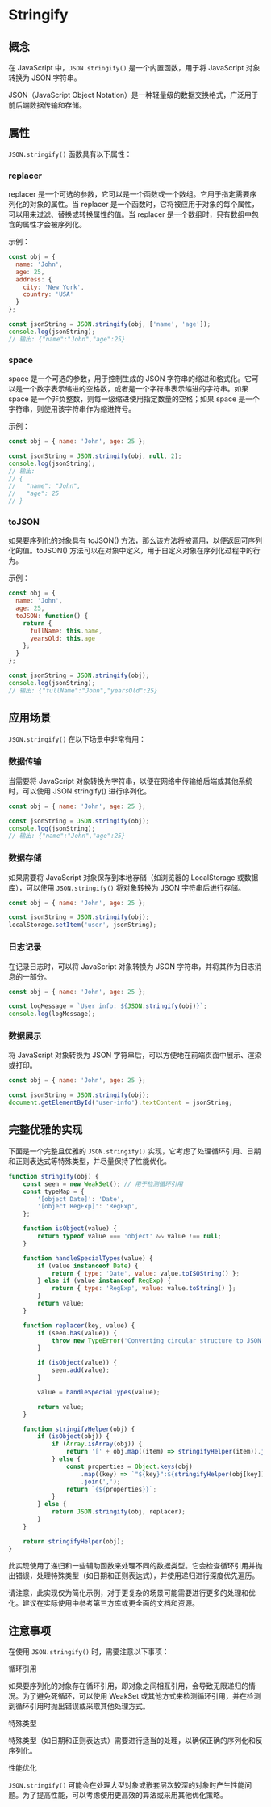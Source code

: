 # Stringify

## 概念

在 JavaScript 中，`JSON.stringify()` 是一个内置函数，用于将 JavaScript 对象转换为 JSON 字符串。

JSON（JavaScript Object Notation）是一种轻量级的数据交换格式，广泛用于前后端数据传输和存储。

## 属性

`JSON.stringify()` 函数具有以下属性：

### replacer

replacer 是一个可选的参数，它可以是一个函数或一个数组。它用于指定需要序列化的对象的属性。当 replacer 是一个函数时，它将被应用于对象的每个属性，可以用来过滤、替换或转换属性的值。当 replacer 是一个数组时，只有数组中包含的属性才会被序列化。

示例：

```javascript
const obj = {
  name: 'John',
  age: 25,
  address: {
    city: 'New York',
    country: 'USA'
  }
};

const jsonString = JSON.stringify(obj, ['name', 'age']);
console.log(jsonString);
// 输出: {"name":"John","age":25}
```

### space

space 是一个可选的参数，用于控制生成的 JSON 字符串的缩进和格式化。它可以是一个数字表示缩进的空格数，或者是一个字符串表示缩进的字符串。如果 space 是一个非负整数，则每一级缩进使用指定数量的空格；如果 space 是一个字符串，则使用该字符串作为缩进符号。

示例：

```javascript
const obj = { name: 'John', age: 25 };

const jsonString = JSON.stringify(obj, null, 2);
console.log(jsonString);
// 输出:
// {
//   "name": "John",
//   "age": 25
// }
```

### toJSON

如果要序列化的对象具有 toJSON() 方法，那么该方法将被调用，以便返回可序列化的值。toJSON() 方法可以在对象中定义，用于自定义对象在序列化过程中的行为。

示例：

```javascript
const obj = {
  name: 'John',
  age: 25,
  toJSON: function() {
    return {
      fullName: this.name,
      yearsOld: this.age
    };
  }
};

const jsonString = JSON.stringify(obj);
console.log(jsonString);
// 输出: {"fullName":"John","yearsOld":25}
```

## 应用场景

`JSON.stringify()` 在以下场景中非常有用：

### 数据传输

当需要将 JavaScript 对象转换为字符串，以便在网络中传输给后端或其他系统时，可以使用 JSON.stringify() 进行序列化。

```javascript
const obj = { name: 'John', age: 25 };

const jsonString = JSON.stringify(obj);
console.log(jsonString);
// 输出: {"name":"John","age":25}
```

### 数据存储

如果需要将 JavaScript 对象保存到本地存储（如浏览器的 LocalStorage 或数据库），可以使用 `JSON.stringify()` 将对象转换为 JSON 字符串后进行存储。

```javascript
const obj = { name: 'John', age: 25 };

const jsonString = JSON.stringify(obj);
localStorage.setItem('user', jsonString);
```

### 日志记录

在记录日志时，可以将 JavaScript 对象转换为 JSON 字符串，并将其作为日志消息的一部分。

```javascript
const obj = { name: 'John', age: 25 };

const logMessage = `User info: ${JSON.stringify(obj)}`;
console.log(logMessage);
```

### 数据展示

将 JavaScript 对象转换为 JSON 字符串后，可以方便地在前端页面中展示、渲染或打印。

```javascript
const obj = { name: 'John', age: 25 };

const jsonString = JSON.stringify(obj);
document.getElementById('user-info').textContent = jsonString;
```

## 完整优雅的实现

下面是一个完整且优雅的 `JSON.stringify()` 实现，它考虑了处理循环引用、日期和正则表达式等特殊类型，并尽量保持了性能优化。

```javascript
function stringify(obj) {
    const seen = new WeakSet(); // 用于检测循环引用
    const typeMap = {
        '[object Date]': 'Date',
        '[object RegExp]': 'RegExp',
    };

    function isObject(value) {
        return typeof value === 'object' && value !== null;
    }

    function handleSpecialTypes(value) {
        if (value instanceof Date) {
            return { type: 'Date', value: value.toISOString() };
        } else if (value instanceof RegExp) {
            return { type: 'RegExp', value: value.toString() };
        }
        return value;
    }

    function replacer(key, value) {
        if (seen.has(value)) {
            throw new TypeError('Converting circular structure to JSON');
        }

        if (isObject(value)) {
            seen.add(value);
        }

        value = handleSpecialTypes(value);

        return value;
    }

    function stringifyHelper(obj) {
        if (isObject(obj)) {
            if (Array.isArray(obj)) {
                return '[' + obj.map((item) => stringifyHelper(item)).join(',') + ']';
            } else {
                const properties = Object.keys(obj)
                    .map((key) => `"${key}":${stringifyHelper(obj[key])}`)
                    .join(',');
                return `{${properties}}`;
            }
        } else {
            return JSON.stringify(obj, replacer);
        }
    }

    return stringifyHelper(obj);
}
```

此实现使用了递归和一些辅助函数来处理不同的数据类型。它会检查循环引用并抛出错误，处理特殊类型（如日期和正则表达式），并使用递归进行深度优先遍历。

请注意，此实现仅为简化示例，对于更复杂的场景可能需要进行更多的处理和优化。建议在实际使用中参考第三方库或更全面的文档和资源。

## 注意事项

在使用 `JSON.stringify()` 时，需要注意以下事项：

循环引用

如果要序列化的对象存在循环引用，即对象之间相互引用，会导致无限递归的情况。为了避免死循环，可以使用 WeakSet 或其他方式来检测循环引用，并在检测到循环引用时抛出错误或采取其他处理方式。

特殊类型

特殊类型（如日期和正则表达式）需要进行适当的处理，以确保正确的序列化和反序列化。

性能优化

`JSON.stringify()` 可能会在处理大型对象或嵌套层次较深的对象时产生性能问题。为了提高性能，可以考虑使用更高效的算法或采用其他优化策略。
